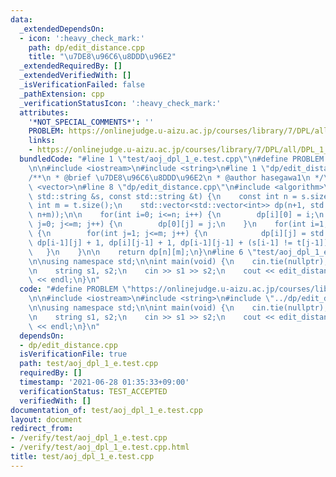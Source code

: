 ```yaml
---
data:
  _extendedDependsOn:
  - icon: ':heavy_check_mark:'
    path: dp/edit_distance.cpp
    title: "\u7DE8\u96C6\u8DDD\u96E2"
  _extendedRequiredBy: []
  _extendedVerifiedWith: []
  _isVerificationFailed: false
  _pathExtension: cpp
  _verificationStatusIcon: ':heavy_check_mark:'
  attributes:
    '*NOT_SPECIAL_COMMENTS*': ''
    PROBLEM: https://onlinejudge.u-aizu.ac.jp/courses/library/7/DPL/all/DPL_1_E
    links:
    - https://onlinejudge.u-aizu.ac.jp/courses/library/7/DPL/all/DPL_1_E
  bundledCode: "#line 1 \"test/aoj_dpl_1_e.test.cpp\"\n#define PROBLEM \"https://onlinejudge.u-aizu.ac.jp/courses/library/7/DPL/all/DPL_1_E\"\
    \n\n#include <iostream>\n#include <string>\n#line 1 \"dp/edit_distance.cpp\"\n\
    /**\n * @brief \u7DE8\u96C6\u8DDD\u96E2\n * @author hasegawa1\n */\n\n#include\
    \ <vector>\n#line 8 \"dp/edit_distance.cpp\"\n#include <algorithm>\n\nint edit_distance(const\
    \ std::string &s, const std::string &t) {\n    const int n = s.size();\n    const\
    \ int m = t.size();\n    std::vector<std::vector<int>> dp(n+1, std::vector<int>(m+1,\
    \ n+m));\n\n    for(int i=0; i<=n; i++) {\n        dp[i][0] = i;\n    }\n    for(int\
    \ j=0; j<=m; j++) {\n        dp[0][j] = j;\n    }\n    for(int i=1; i<=n; i++)\
    \ {\n        for(int j=1; j<=m; j++) {\n            dp[i][j] = std::min({dp[i][j],\
    \ dp[i-1][j] + 1, dp[i][j-1] + 1, dp[i-1][j-1] + (s[i-1] != t[j-1])});\n     \
    \   }\n    }\n\n    return dp[n][m];\n}\n#line 6 \"test/aoj_dpl_1_e.test.cpp\"\
    \n\nusing namespace std;\n\nint main(void) {\n    cin.tie(nullptr);\n    ios_base::sync_with_stdio(false);\n\
    \n    string s1, s2;\n    cin >> s1 >> s2;\n    cout << edit_distance(s1, s2)\
    \ << endl;\n}\n"
  code: "#define PROBLEM \"https://onlinejudge.u-aizu.ac.jp/courses/library/7/DPL/all/DPL_1_E\"\
    \n\n#include <iostream>\n#include <string>\n#include \"../dp/edit_distance.cpp\"\
    \n\nusing namespace std;\n\nint main(void) {\n    cin.tie(nullptr);\n    ios_base::sync_with_stdio(false);\n\
    \n    string s1, s2;\n    cin >> s1 >> s2;\n    cout << edit_distance(s1, s2)\
    \ << endl;\n}\n"
  dependsOn:
  - dp/edit_distance.cpp
  isVerificationFile: true
  path: test/aoj_dpl_1_e.test.cpp
  requiredBy: []
  timestamp: '2021-06-28 01:35:33+09:00'
  verificationStatus: TEST_ACCEPTED
  verifiedWith: []
documentation_of: test/aoj_dpl_1_e.test.cpp
layout: document
redirect_from:
- /verify/test/aoj_dpl_1_e.test.cpp
- /verify/test/aoj_dpl_1_e.test.cpp.html
title: test/aoj_dpl_1_e.test.cpp
---
```

